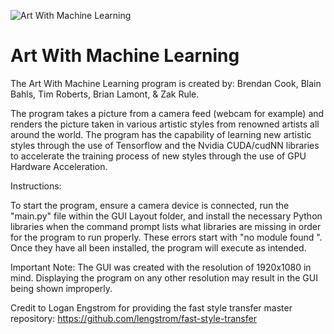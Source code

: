 ![Art With Machine Learning](https://user-images.githubusercontent.com/98792796/207993612-64991d08-197c-42ab-8ec9-ea7017fce2a6.jpg)

# Art With Machine Learning
The Art With Machine Learning program is created by: Brendan Cook, Blain Bahls, Tim Roberts, Brian Lamont, & Zak Rule.

The program takes a picture from a camera feed (webcam for example) and renders the picture taken in various artistic styles from renowned artists all around the world. The program has the capability of learning new artistic styles through the use of Tensorflow and the Nvidia CUDA/cudNN libraries to accelerate the training process of new styles through the use of GPU Hardware Acceleration.

Instructions:

To start the program, ensure a camera device is connected, run the "main.py" file within the GUI Layout folder, and install the necessary Python libraries when the command prompt lists what libraries are missing in order for the program to run properly. These errors start with "no module found <name of missing module>". Once they have all been installed, the program will execute as intended.

Important Note: The GUI was created with the resolution of 1920x1080 in mind. Displaying the program on any other resolution may result in the GUI being shown improperly.

Credit to Logan Engstrom for providing the fast style transfer master repository:
https://github.com/lengstrom/fast-style-transfer

